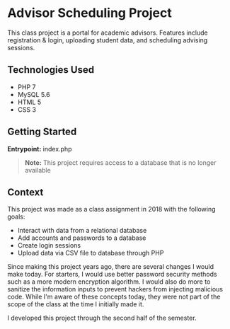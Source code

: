 # Advisor Scheduling Project

This class project is a portal for academic advisors. Features include registration & login, uploading student data, and
scheduling advising sessions.

## Technologies Used

- PHP 7
- MySQL 5.6
- HTML 5
- CSS 3

## Getting Started

**Entrypoint:** index.php

> **Note:** This project requires access to a database that is no longer available

## Context

This project was made as a class assignment in 2018 with the following goals:

- Interact with data from a relational database
- Add accounts and passwords to a database
- Create login sessions
- Upload data via CSV file to database through PHP

Since making this project years ago, there are several changes I would make today. For starters, I would use better
password security methods such as a more modern encryption algorithm. I would also do more to sanitize the information
inputs to prevent hackers from injecting malicious code. While I'm aware of these concepts today, they were not part of
the scope of the class at the time I initially made it.

I developed this project through the second half of the semester.